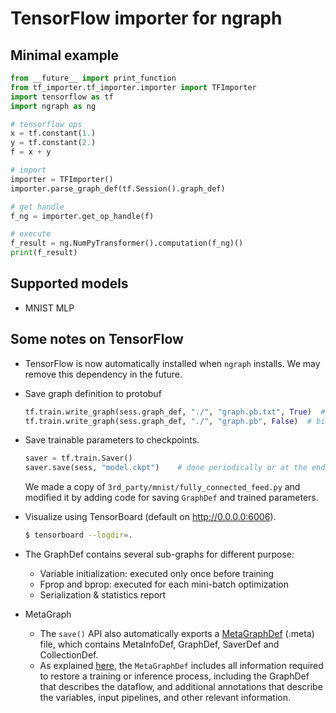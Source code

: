 # TensorFlow importer for ngraph

## Minimal example

```python
from __future__ import print_function
from tf_importer.tf_importer.importer import TFImporter
import tensorflow as tf
import ngraph as ng

# tensorflow ops
x = tf.constant(1.)
y = tf.constant(2.)
f = x + y

# import
importer = TFImporter()
importer.parse_graph_def(tf.Session().graph_def)

# get handle
f_ng = importer.get_op_handle(f)

# execute
f_result = ng.NumPyTransformer().computation(f_ng)()
print(f_result)
```

## Supported models

- MNIST MLP

## Some notes on TensorFlow
- TensorFlow is now automatically installed when `ngraph` installs. We may
  remove this dependency in the future.
- Save graph definition to protobuf

    ```python
    tf.train.write_graph(sess.graph_def, "./", "graph.pb.txt", True)  # text proto
    tf.train.write_graph(sess.graph_def, "./", "graph.pb", False)  # binary proto
    ```

- Save trainable parameters to checkpoints.

    ```python
    saver = tf.train.Saver()
    saver.save(sess, "model.ckpt")    # done periodically or at the end of training
    ```

  We made a copy of `3rd_party/mnist/fully_connected_feed.py` and modified it by
  adding code for saving `GraphDef` and trained parameters.
- Visualize using TensorBoard (default on <http://0.0.0.0:6006>).

    ```sh
    $ tensorboard --logdir=.
    ```

- The GraphDef contains several sub-graphs for different purpose:
    - Variable initialization: executed only once before training
    - Fprop and bprop: executed for each mini-batch optimization
    - Serialization & statistics report
- MetaGraph
    - The `save()` API also automatically exports a [MetaGraphDef] (.meta) file,
        which contains MetaInfoDef, GraphDef, SaverDef and CollectionDef.
    - As explained [here], the `MetaGraphDef` includes all information required to
        restore a training or inference process, including the GraphDef that
        describes the dataflow, and additional annotations that
        describe the variables, input pipelines, and other relevant information.

[MetaGraphDef]: https://www.tensorflow.org/versions/r0.9/how_tos/meta_graph/index.html/
[here]: http://stackoverflow.com/questions/36195454/what-is-the-tensorflow-checkpoint-meta-file#

